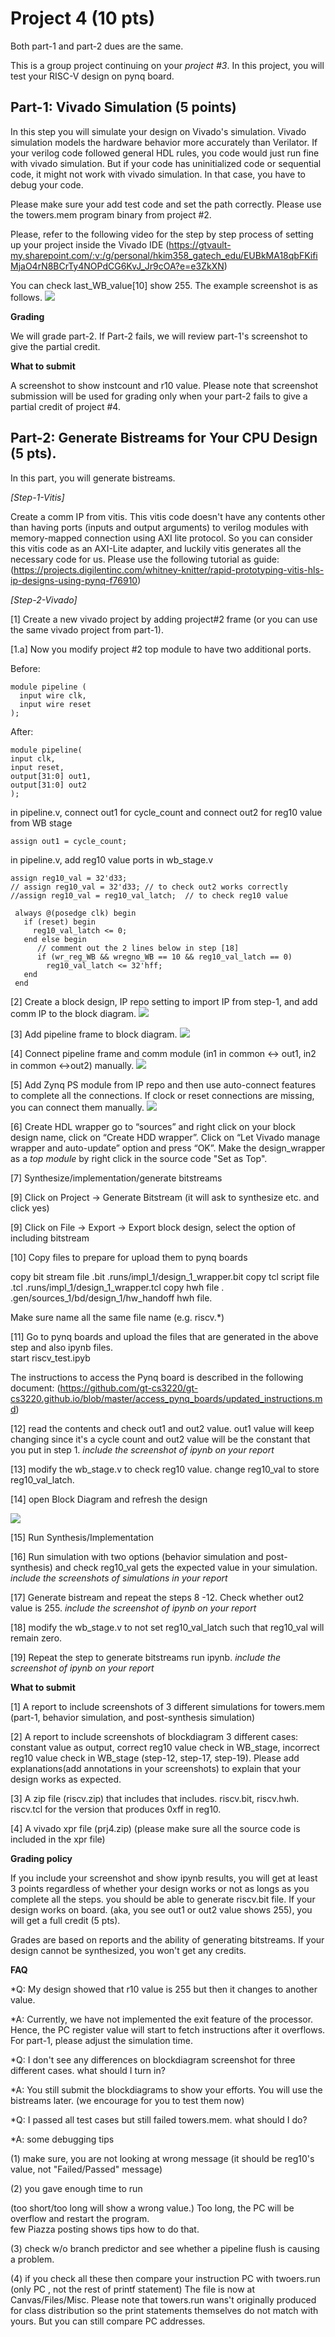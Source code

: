 # Project 4 (10 pts) 

Both part-1 and part-2 dues are the same. 

This is a group project continuing on your *project #3*. 
In this project, you will test your RISC-V design on pynq board. 

## Part-1: Vivado Simulation (5 points)

In this step you will simulate your design on Vivado's simulation. 
Vivado simulation models the hardware behavior more accurately than Verilator. 
If your verilog code followed general HDL rules, you code would just run fine with vivado simulation. 
But if your code has uninitialized code or sequential code, it might not work with vivado simulation. In that case, you have to debug your code.

Please make sure your add test code and set the path correctly. 
Please use the towers.mem program binary from project #2. 

Please, refer to the following video for the step by step process of setting up your project inside the Vivado IDE (https://gtvault-my.sharepoint.com/:v:/g/personal/hkim358_gatech_edu/EUBkMA18qbFKifiMjaO4rN8BCrTy4NOPdCG6KvJ_Jr9cOA?e=e3ZkXN) 

You can check last_WB_value[10] show 255. The example screenshot is as follows. 
<img src="figs/prj4.png">

**Grading** 

We will grade part-2. If Part-2 fails, we will review part-1's screenshot to give the partial credit. 

**What to submit** 

A screenshot to show instcount and r10 value. 
Please note that screenshot submission will be used for grading only when your part-2 fails to give a partial credit of project #4. 

##  Part-2: Generate Bistreams for Your CPU Design (5 pts). 

In this part, you will generate bistreams.

*[Step-1-Vitis]*

Create a comm IP from vitis.
This vitis code doesn't have any contents other than having ports (inputs and output arguments) to verilog modules with memory-mapped connection using AXI lite protocol. So you can consider this vitis code as an AXI-Lite adapter, and luckily vitis generates all the necessary code for us. 
Please use the following tutorial as guide:
(https://projects.digilentinc.com/whitney-knitter/rapid-prototyping-vitis-hls-ip-designs-using-pynq-f76910)

*[Step-2-Vivado]* 

[1] Create a new vivado project by adding project#2 frame (or you can use the same vivado project from part-1).

[1.a] Now you modify project #2 top module to have two additional ports. 

Before:
```
module pipeline (
  input wire clk,
  input wire reset
);
```

After:
```
module pipeline(
input clk,
input reset, 
output[31:0] out1,
output[31:0] out2
); 
```

in pipeline.v, connect out1 for cycle_count and connect out2 for reg10 value from WB stage 

``` 
assign out1 = cycle_count; 
```

in pipeline.v, 
add reg10 value ports in wb_stage.v

```
assign reg10_val = 32'd33;  
// assign reg10_val = 32'd33; // to check out2 works correctly
//assign reg10_val = reg10_val_latch;  // to check reg10 value
```
```
 always @(posedge clk) begin 
   if (reset) begin
     reg10_val_latch <= 0;
   end else begin
      // comment out the 2 lines below in step [18]
      if (wr_reg_WB && wregno_WB == 10 && reg10_val_latch == 0)
        reg10_val_latch <= 32'hff;
   end
 end
```

[2] Create a block design, IP repo setting to import IP from step-1, and add comm IP to the block diagram. 
<img src="figs/addcom.png">

[3] Add pipeline frame to block diagram. 
<img src="figs/addriscv.png"> 

[4] Connect pipeline frame and comm module (in1 in common <-> out1, in2 in common <->out2) manually. 
<img src="figs/connect.png"> 

[5] Add Zynq PS module from IP repo and then use auto-connect features to complete all the connections. If clock or reset connections are missing, you can connect them manually. 
<img src="figs/finaldig.png"> 

[6] Create HDL wrapper go to “sources” and right click on your block design name, click on “Create HDD wrapper”. Click on “Let Vivado manage wrapper and auto-update” option and press “OK”. Make the design_wrapper as a *top module* by right click in the source code "Set as Top". 

[7] Synthesize/implementation/generate bitstreams

[9] Click on Project -> Generate Bitstream (it will ask to synthesize etc. and click yes)

[9] Click on File -> Export -> Export block design, select the option of including bitstream

[10] Copy files to prepare for upload them to pynq boards 

copy bit stream file .bit
.runs/impl_1/design_1_wrapper.bit 
copy tcl script file .tcl .runs/impl_1/design_1_wrapper.tcl
copy hwh file . .gen/sources_1/bd/design_1/hw_handoff hwh file.

Make sure name all the same file name (e.g. riscv.*) 

[11] Go to pynq boards and upload the files that are generated in the above step and also ipynb files.  
start riscv_test.ipyb 

The instructions to access the Pynq board is described in the following document: (https://github.com/gt-cs3220/gt-cs3220.github.io/blob/master/access_pynq_boards/updated_instructions.md)

[12] read the contents and check out1 and out2 value. 
out1 value will keep changing since it's a cycle count and out2 value will be the constant that you put in step 1. 
*include the screenshot of ipynb on your report* 

[13] modify the wb_stage.v to check reg10 value. 
change reg10_val to store reg10_val_latch. 

[14] open Block Diagram and refresh the design 

<img src="figs/updatemodule.png"> 

[15] Run Synthesis/Implementation 

[16] Run simulation with two options (behavior simulation and post-synthesis) and check reg10_val gets the expected value in your simulation. 
*include the screenshots of simulations in your report* 

[17] Generate bistream and repeat the steps 8 -12. 
Check whether out2 value is 255. *include the screenshot of ipynb on your report*

[18] modify the wb_stage.v to not set reg10_val_latch such that reg10_val will remain zero.

[19] Repeat the step to generate bitstreams run ipynb. 
*include the screenshot of ipynb on your report*

**What to submit** 

[1] A report to include screenshots of 3 different simulations for towers.mem 
 (part-1, behavior simulation, and post-synthesis simulation) 
 
[2] A report to include screenshots of blockdiagram 3 different cases: 
  constant value as output, correct reg10 value check in WB_stage, incorrect reg10 value check in WB_stage (step-12, step-17, step-19). 
Please add explanations(add annotations in your screenshots) to explain that your design works as expected.

[3] A zip file (riscv.zip) that includes that includes. 
riscv.bit, riscv.hwh. riscv.tcl for the version that produces 0xff in reg10. 

[4] A vivado xpr file (prj4.zip)
(please make sure all the source code is included in the xpr file) 

**Grading policy** 

If you include your screenshot and show ipynb results, you will get at least 3 points regardless of whether your design works or not as longs as you complete all the steps. 
you should be able to generate riscv.bit file.
If your design works on board. (aka, you see out1 or out2 value shows 255), you will get a full credit (5 pts).

Grades are based on reports and the ability of generating bitstreams. If your design cannot be synthesized, you won't get any credits. 

**FAQ**

*Q: My design showed that r10 value is 255 but then it changes to another value. 

*A: Currently, we have not implemented the exit feature of the processor. Hence, the PC register value will start to fetch instructions after it overflows. For part-1, please adjust the simulation time. 

*Q: I don't see any differences on blockdiagram screenshot for three different cases. what should I turn in? 

*A: You still submit the blockdiagrams to show your efforts. You will use the bistreams later. (we encourage for you to test them now) 

*Q: I passed all test cases but still failed towers.mem. what should I do? 

*A: some debugging tips 

(1) make  sure, you are not looking at wrong message (it should be reg10's value, not "Failed/Passed" message)

(2) you gave enough time to run 

(too short/too long will show a wrong value.) Too long, the PC will be overflow and restart the program.  
few Piazza posting shows tips how to do that. 

(3) check w/o branch predictor and see whether a pipeline flush is causing a problem.

(4) if you check all these then compare your instruction PC  with twoers.run (only PC , not the rest of printf statement) 
The file is now at Canvas/Files/Misc. Please note that towers.run wans't originally produced for class distribution so the print statements themselves do not match with yours. But you can still compare PC addresses.

